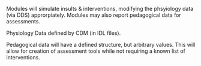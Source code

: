 Modules will simulate insults & interventions, modifying the phsyiology data (via DDS) approrpiately.
Modules may also report pedagogical data for assessments.

Physiology Data defined by CDM (in IDL files).

Pedagogical data will have a defined structure, but arbitrary values.
This will allow for creation of assessment tools while not requiring a known list of interventions.
